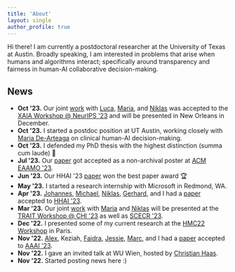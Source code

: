 ```yaml
---
title: 'About'
layout: single
author_profile: true
---
```


Hi there! I am currently a postdoctoral researcher at the University of Texas at Austin. Broadly speaking, I am interested in problems that arise when humans and algorithms interact; specifically around transparency and fairness in human-AI collaborative decision-making. 

## News

- **Oct '23.**  Our joint [work](https://arxiv.org/pdf/2310.13007.pdf) with [Luca](https://www.fim-rc.de/wiss_mitarbeitende/luca-deck/), [Maria](https://mariadearteaga.com/), and [Niklas](https://nkukit.github.io/) was accepted to the [XAIA Workshop @ NeurIPS '23](https://xai-in-action.github.io/) and will be presented in New Orleans in December.
- **Oct '23.** I started a postdoc position at UT Austin, working closely with [Maria De-Arteaga](https://mariadearteaga.com/) on clinical human-AI decision-making.
- **Oct '23.** I defended my PhD thesis with the highest distinction (summa cum laude) 🎉
- **Jul '23.** Our [paper](https://arxiv.org/pdf/2209.11812.pdf) got accepted as a non-archival poster at [ACM EAAMO '23](https://eaamo.org/#home).
- **Jun '23.** Our HHAI '23 [paper](https://arxiv.org/pdf/2304.08804.pdf) won the best paper award 🏆
- **May '23.** I started a research internship with Microsoft in Redmond, WA.
- **Apr '23.** [Johannes](https://dsi.iism.kit.edu/team_jakubik.php), [Michael](https://dsi.iism.kit.edu/team_voessing.php), [Niklas](https://nkukit.github.io/), [Gerhard](https://dsi.iism.kit.edu/team_satzger.php), and I had a [paper](https://arxiv.org/pdf/2304.08804.pdf) accepted to [HHAI '23](https://www.hhai-conference.org/).
- **Mar '23.** Our joint [work](https://arxiv.org/pdf/2209.11812.pdf) with [Maria](https://mariadearteaga.com/) and [Niklas](https://nkukit.github.io/) will be presented at the [TRAIT Workshop @ CHI '23](https://chi-trait.github.io/#/) as well as [SCECR '23](https://scecr.com/).
- **Dec '22.** I presented some of my current research at the [HMC22 Workshop](https://algorithmicfutures.org/hmc22/) in Paris.
- **Nov '22.** [Alex](https://aritchie9590.github.io/), Keziah, [Faidra](https://faidramonachou.github.io/), [Jessie](https://jfinocchiaro.github.io/), [Marc](https://mjuarezm.github.io/), and I had a [paper](https://arxiv.org/pdf/2202.09727.pdf) accepted to [AAAI '23](https://aaai.org/Conferences/AAAI-23/).
- **Nov '22.** I gave an invited talk at WU Wien, hosted by [Christian Haas](https://bach.wu.ac.at/d/research/ma/18957/).
- **Nov '22.** Started posting news here :)
